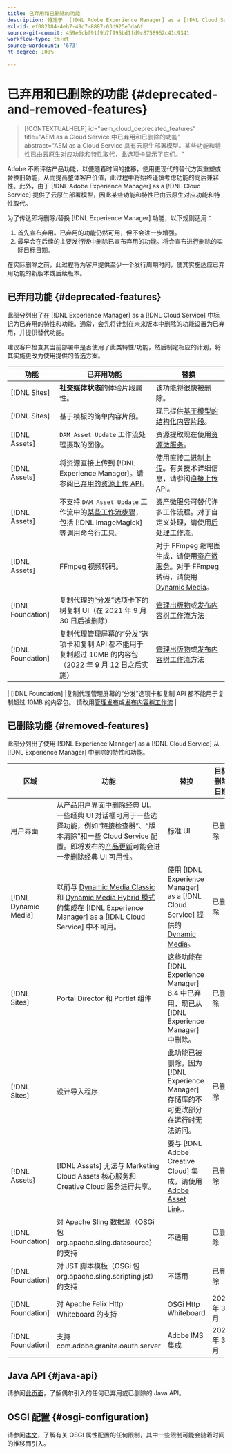 ```yaml
---
title: 已弃用和已删除的功能
description: 特定于  [!DNL Adobe Experience Manager] as a [!DNL Cloud Service] 中已弃用和已删除的功能的发行说明。
exl-id: ef082184-4eb7-49c7-8887-03d925e3da6f
source-git-commit: 459e6cbf91f9b7f995bd1fd9c8758962c41c9341
workflow-type: tm+mt
source-wordcount: '673'
ht-degree: 100%

---
```


# 已弃用和已删除的功能 {#deprecated-and-removed-features}

>[!CONTEXTUALHELP]
>id="aem_cloud_deprecated_features"
>title="AEM as a Cloud Service 中已弃用和已删除的功能"
>abstract="AEM as a Cloud Service 具有云原生部署模型。某些功能和特性已由云原生对应功能和特性取代，此选项卡显示了它们。"


Adobe 不断评估产品功能，以便随着时间的推移，使用更现代的替代方案重塑或替换旧功能，从而提高整体客户价值，此过程中将始终谨慎考虑功能的向后兼容性。此外，由于 [!DNL Adobe Experience Manager] as a [!DNL Cloud Service] 提供了云原生部署模型，因此某些功能和特性已由云原生对应功能和特性取代。

为了传达即将删除/替换 [!DNL Experience Manager] 功能，以下规则适用：

1. 首先宣布弃用。已弃用的功能仍然可用，但不会进一步增强。
1. 最早会在后续的主要发行版中删除已宣布弃用的功能。将会宣布进行删除的实际目标日期。

在实际删除之前，此过程将为客户提供至少一个发行周期时间，使其实施适应已弃用功能的新版本或后续版本。

## 已弃用功能 {#deprecated-features}

此部分列出了在 [!DNL Experience Manager] as a [!DNL Cloud Service] 中标记为已弃用的特性和功能。通常，会先将计划在未来版本中删除的功能设置为已弃用，并提供替代功能。

建议客户检查其当前部署中是否使用了此类特性/功能，然后制定相应的计划，将其实施更改为使用提供的备选方案。

| 功能 | 已弃用功能 | 替换 |
| ------------ | ------------------ | ----------- |
| [!DNL Sites] | **社交媒体状态**&#x200B;的体验片段属性。 | 该功能将很快被删除。 |
| [!DNL Sites] | 基于模板的简单内容片段。 | 现已提供[基于模型的结构化内容片段](/help/assets/content-fragments/content-fragments-models.md)。 |
| [!DNL Assets] | `DAM Asset Update` 工作流处理摄取的图像。 | 资源提取现在使用[资源微服务](/help/assets/asset-microservices-overview.md)。 |
| [!DNL Assets] | 将资源直接上传到 [!DNL Experience Manager]。请参阅[已弃用的资源上传 API](/help/assets/developer-reference-material-apis.md#deprecated-asset-upload-api)。 | 使用[直接二进制上传](/help/assets/add-assets.md)。有关技术详细信息，请参阅[直接上传 API](/help/assets/developer-reference-material-apis.md#upload-binary)。 |
| [!DNL Assets] | 不支持 `DAM Asset Update` 工作流中的[某些工作流步骤](/help/assets/developer-reference-material-apis.md#post-processing-workflows-steps)，包括 [!DNL ImageMagick] 等调用命令行工具。 | [资产微服务](/help/assets/asset-microservices-overview.md)可替代许多工作流程。对于自定义处理，请使用[后处理工作流](/help/assets/asset-microservices-configure-and-use.md#post-processing-workflows)。 |
| [!DNL Assets] | FFmpeg 视频转码。 | 对于 FFmpeg 缩略图生成，请使用[资产微服务](/help/assets/asset-microservices-overview.md)。对于 FFmpeg 转码，请使用 [Dynamic Media](/help/assets/manage-video-assets.md)。 |
| [!DNL Foundation] | 复制代理的“分发”选项卡下的树复制 UI（在 2021 年 9 月 30 日后被删除） | [管理出版物](/help/operations/replication.md#manage-publication)或[发布内容树工作流](/help/operations/replication.md#publish-content-tree-workflow)方法 |
| [!DNL Foundation] | 复制代理管理屏幕的“分发”选项卡和复制 API 都不能用于复制超过 10MB 的内容包（2022 年 9 月 12 日之后实施） | [管理出版物](/help/operations/replication.md#manage-publication)或[发布内容树工作流](/help/operations/replication.md#publish-content-tree-workflow)方法 |


| [!DNL Foundation]       |复制代理管理屏幕的“分发”选项卡和复制 API 都不能用于复制超过 10MB 的内容包。 请改用[管理发布](/help/operations/replication.md#manage-publication)或[发布内容树工作流](/help/operations/replication.md#publish-content-tree-workflow) |

## 已删除功能 {#removed-features}

此部分列出了使用 [!DNL Experience Manager] as a [!DNL Cloud Service] 从 [!DNL Experience Manager] 中删除的特性和功能。

| 区域 | 功能 | 替换 | 目标删除日期 |
| ------------ | ------------------ | ----------- | ------------------- |
| 用户界面 | 从产品用户界面中删除经典 UI。一些经典 UI 对话框可用于一些选择功能，例如“链接检查器”、“版本清除”和一些 Cloud Service 配置。即将发布的[产品更新](/help/release-notes/home.md)可能会进一步删除经典 UI 可用性。 | 标准 UI | 已删除 |
| [!DNL Dynamic Media] | 以前与 [Dynamic Media Classic](https://experienceleague.adobe.com/docs/experience-manager-65/administering/integration/scene7.html?lang=zh-Hans#integration) 和 [Dynamic Media Hybrid 模式](https://experienceleague.adobe.com/docs/experience-manager-65/assets/dynamic/config-dynamic.html?lang=zh-Hans#dynamic)的集成在 [!DNL Experience Manager] as a [!DNL Cloud Service] 中不可用。 | 使用 [!DNL Experience Manager] as a [!DNL Cloud Service] 提供的 [Dynamic Media](/help/assets/dynamic-media/dynamic-media.md)。 | 已删除 |
| [!DNL Sites] | Portal Director 和 Portlet 组件 | 这些功能在 [!DNL Experience Manager] 6.4 中已弃用，现已从 [!DNL Experience Manager] 中删除。 | 已删除 |
| [!DNL Sites] | 设计导入程序 | 此功能已被删除，因为 [!DNL Experience Manager] 存储库的不可更改部分在运行时无法访问。 | 已删除 |
| [!DNL Assets] | [!DNL Assets] 无法与 Marketing Cloud Assets 核心服务和 Creative Cloud 服务进行共享。 | 要与 [!DNL Adobe Creative Cloud] 集成，请使用 [Adobe Asset Link](https://helpx.adobe.com/cn/enterprise/using/adobe-asset-link.html)。 | 已删除 |
| [!DNL Foundation] | 对 Apache Sling 数据源（OSGi 包 org.apache.sling.datasource）的支持 | 不适用 | 已删除 |
| [!DNL Foundation] | 对 JST 脚本模板（OSGi 包 org.apache.sling.scripting.jst）的支持 | 不适用 | 已删除 |
| [!DNL Foundation] | 对 Apache Felix Http Whiteboard 的支持 | OSGi Http Whiteboard | 2022 年 3 月 |
| [!DNL Foundation] | 支持 com.adobe.granite.oauth.server | Adobe IMS 集成 | 2023 年 3 月 |


## Java API {#java-api}

请参阅[此页面](/help/release-notes/deprecated-apis.md)，了解偶尔引入的任何已弃用或已删除的 Java API。

## OSGI 配置 {#osgi-configuration}

请参阅[本文](/help/implementing/deploying/osgi-configuration-api.md)，了解有关 OSGI 属性配置的任何限制，其中一些限制可能会随着时间的推移而引入。
